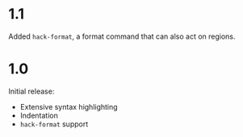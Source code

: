 # 1.1

Added `hack-format`, a format command that can also act on regions.

# 1.0

Initial release:

* Extensive syntax highlighting
* Indentation
* `hack-format` support
